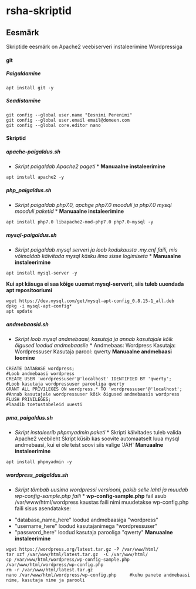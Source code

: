 # rsha-skriptid
## Eesmärk
Skriptide eesmärk on Apache2 veebiserveri instaleerimine Wordpressiga
#### git
##### Paigaldamine
```
apt install git -y
```
##### Seadistamine
```
git config --global user.name "Eesnimi Perenimi"
git config --global user.email email@domeen.com
git config --global core.editor nano
```

#### Skriptid
##### apache-paigaldus.sh
* *Skript paigaldab Apache2 pageti* *
**Manuaalne instaleerimine**
```
apt install apache2 -y
```

##### php_paigaldus.sh
* *Skript paigaldab php7.0, apchge php7.0 mooduli ja php7.0 mysql mooduli paketid* *
**Manuaalne instaleerimine**
```
apt install php7.0 libapache2-mod-php7.0 php7.0-mysql -y
```

##### mysql-paigaldus.sh
* *Skript paigaldab mysql serveri ja loob kodukausta .my.cnf faili, mis võimaldab käivitada mysql käsku ilma sisse logimiseta* *
**Manuaalne instaleerimine**
```
apt install mysql-server -y
```
**Kui apt käsuga ei saa kõige uuemat mysql-serverit, siis tuleb uuendada apt  repositooriumi**
```
wget https://dev.mysql.com/get/mysql-apt-config_0.8.15-1_all.deb
dpkg -i mysql-apt-config*
apt update
```

##### andmebaasid.sh
* *Skript loob mysql andmebaasi, kasutaja ja annab kasutajale kõik õigused loodud andmebaasile* *
Andmebaas: Wordpress
Kasutaja: Wordpressuser
Kasutaja parool: qwerty
**Manuaalne andmebaasi loomine**
```
CREATE DATABASE wordpress;                                          #Loob andmebaasi wordpress
CREATE USER 'wordpressuser'@'localhost' IDENTIFIED BY 'qwerty';     #Loob kasutaja wordpressuser parooliga qwerty
GRANT ALL PRIVILEGES ON wordpress.* TO 'wordpressuser'@'localhost'; #Annab kasutajale wordpressuser kõik õigused andmebaasis wordpress
FLUSH PRIVILEGES;                                                   #laadib toetustabeleid uuesti
```

##### pma_paigaldus.sh
* *Skript instaleerib phpmyadmin paketi* *
Skripti käivitades tuleb valida Apache2 veebileht
Skript küsib kas soovite automaatselt luua mysql andmebaasi, kui ei ole teist soovi siis valige 'JAH'
**Manuaalne instaleerimine**
```
apt install phpmyadmin -y
```

##### wordpress_paigaldus.sh
* *Skript tõmbab uusima wordpressi versiooni, pakib selle lahti ja muudab wp-config-sample.php faili* *
**wp-config-sample.php**
fail asub /var/www/html/wordpress kaustas
faili nimi muudetakse wp-config.php
faili sisus asendatakse:
- "database_name_here" loodud andmebaasiga "wordpress"
- "username_here" loodud kasutajanimega "wordpressuser"
- "password_here" loodud kasutaja parooliga "qwerty"
**Manuaalne instaleerimine**
```
wget https://wordpress.org/latest.tar.gz -P /var/www/html/
tar xzf /var/www/html/latest.tar.gz  -C /var/www/html/
cp /var/www/html/wordpress/wp-config-sample.php /var/www/html/wordpress/wp-config.php
rm -r /var/www/html/latest.tar.gz
nano /var/www/html/wordpress/wp-config.php     #kuhu panete andmebaasi nime, kasutaja nime ja parooli
```
